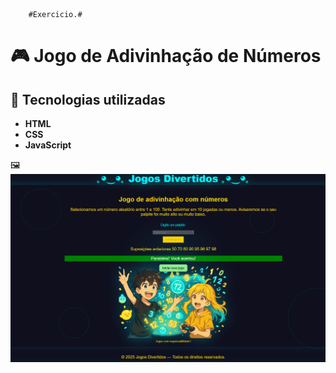        #Exercicio.#

# 🎮 Jogo de Adivinhação de Números

## 🚀 Tecnologias utilizadas

- **HTML** 
- **CSS** 
- **JavaScript**

🖼️ ![Preview do jogo](fotojogo.png)
